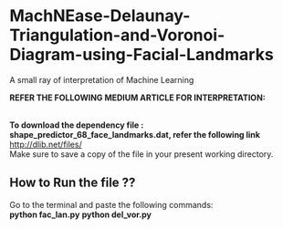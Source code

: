 # MachNEase-Delaunay-Triangulation-and-Voronoi-Diagram-using-Facial-Landmarks
A small ray of interpretation of Machine Learning 

**REFER THE FOLLOWING MEDIUM ARTICLE FOR INTERPRETATION:**
<br/></br>

**To download the dependency file : shape_predictor_68_face_landmarks.dat, refer the following link**<br/> 
http://dlib.net/files/
</br>Make sure to save a copy of the file in your present working directory.

## How to Run the file ?? 
Go to the terminal and paste the following commands:</br>
**python fac_lan.py**
**python del_vor.py**
